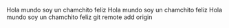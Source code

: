 Hola mundo soy un chamchito feliz
Hola mundo soy un chamchito feliz
Hola mundo soy un chamchito feliz
git remote add origin

